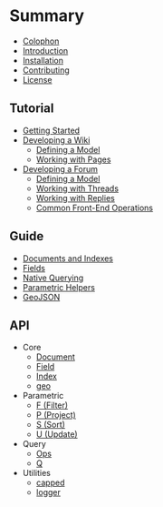 # Summary

* [Colophon](COLOPHON.md)
* [Introduction](README.md)
* [Installation](INSTALLATION.md)
* [Contributing](CONTRIBUTING.md)
* [License](LICENSE.md)

## Tutorial

* [Getting Started](tutorial/README.md)
* [Developing a Wiki](tutorial/wiki/README.md)
  * [Defining a Model](tutorial/wiki/model.md)
  * [Working with Pages](tutorial/wiki/page.md)
* [Developing a Forum](tutorial/forum/README.md)
  * [Defining a Model](tutorial/forum/model.md)
  * [Working with Threads](tutorial/forum/thread.md)
  * [Working with Replies](tutorial/forum/reply.md)
  * [Common Front-End Operations](tutorial/forum/front-end.md)

## Guide

* [Documents and Indexes](guide/documents.md)
* [Fields](guide/fields.md)
* [Native Querying](guide/querying.md)
* [Parametric Helpers](guide/parametric.md)
* [GeoJSON](guide/geojson.md)

## API

* Core
  * [Document](api/document.md)
  * [Field](api/field.md)
  * [Index](api/index.md)
  * [geo](api/geo.md)
* Parametric
  * [F (Filter)](api/parametric/filter.md)
  * [P (Project)](api/parametric/project.md)
  * [S (Sort)](api/parametric/sort.md)
  * [U (Update)](api/parametric/update.md)
* Query
  * [Ops](api/query/ops.md)
  * [Q](api/query/query.md)
* Utilities
  * [capped](api/util/capped.md)
  * [logger](api/util/logger.md)